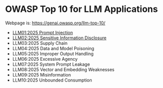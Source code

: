# OWASP Top 10 for LLM Applications

Webpage is: https://genai.owasp.org/llm-top-10/

 - [LLM01:2025 Prompt Injection](https://genai.owasp.org/llmrisk/llm01-prompt-injection/)
 - [LLM02:2025 Sensitive Information Disclosure](https://genai.owasp.org/llmrisk/llm022025-sensitive-information-disclosure/)
 - LLM03:2025 Supply Chain
 - LLM04:2025 Data and Model Poisoning
 - LLM05:2025 Improper Output Handling
 - LLM06:2025 Excessive Agency
 - LLM07:2025 System Prompt Leakage
 - LLM08:2025 Vector and Embedding Weaknesses
 - LLM09:2025 Misinformation
 - LLM10:2025 Unbounded Consumption
